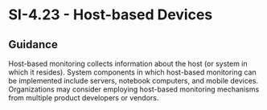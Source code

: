 # SI-4.23 - Host-based Devices
## Guidance
Host-based monitoring collects information about the host (or system in which it resides). System components in which host-based monitoring can be implemented include servers, notebook computers, and mobile devices. Organizations may consider employing host-based monitoring mechanisms from multiple product developers or vendors.